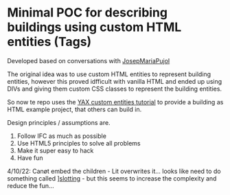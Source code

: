 # Minimal POC for describing buildings using custom HTML entities (Tags)
Developed based on conversations with [JosepMariaPujol](https://github.com/JosepMariaPujol/HTML-Build) 

The original idea was to use custom HTML entities to represent building entities, however this proved idfficult with vanilla HTML and ended up using DIVs and giving them custom CSS classes to represent the building entities.

So now te repo uses the [YAX custom entities tutorial](https://tutorials.yax.com/learn/your-first-custom-html-tag/index.html) to provide a building as HTML example project, that others can build in.

Design principles / assumptions are.

1. Follow IFC as much as possible
2. Use HTML5 principles to solve all problems
3. Make it super easy to hack
4. Have fun

4/10/22: Canøt embed the children - Lit overwrites it... looks like need to do something called ][slotting](https://lit.dev/playground/#sample=examples/slotting-children) - but this seems to increase the complexity and reduce the fun...